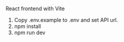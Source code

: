 React frontend with Vite

1. Copy .env.example to .env and set API url.
2. npm install
3. npm run dev
